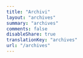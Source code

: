 ```yaml
---
title: "Archivi"
layout: "archives"
summary: "archives"
comments: false
disableShare: true
translationKey: "archives"
url: "/archives"
---
```

